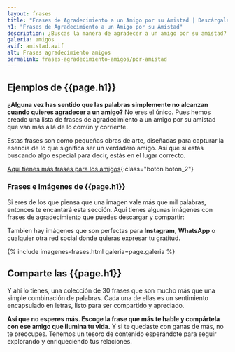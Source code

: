 ```yaml
---
layout: frases
title: "Frases de Agradecimiento a un Amigo por su Amistad | Descárgalas"
h1: "Frases de Agradecimiento a un Amigo por su Amistad"
description: ¿Buscas la manera de agradecer a un amigo por su amistad? Que tal 30 frases para hacerlo. ¡Escoge y descarga una!
galeria: amigos
avif: amistad.avif
alt: Frases agradecimiento amigos
permalink: frases-agradecimiento-amigos/por-amistad
---
```

## Ejemplos de {{page.h1}}

**¿Alguna vez has sentido que las palabras simplemente no alcanzan cuando quieres agradecer a un amigo?** No eres el único. Pues hemos creado una lista de frases de agradecimiento a un amigo por su amistad que van más allá de lo común y corriente.

Estas frases son como pequeñas obras de arte, diseñadas para capturar la esencia de lo que significa ser un verdadero amigo. Así que si estás buscando algo especial para decir, estás en el lugar correcto.

[Aquí tienes más frases para los amigos]({{'frases-agradecimiento-amigos'|relative_url}}){:class="boton boton_2"}

### Frases e Imágenes de {{page.h1}}

Si eres de los que piensa que una imagen vale más que mil palabras, entonces te encantará esta sección. Aquí tienes algunas imágenes con frases de agradecimiento que puedes descargar y compartir:

Tambien hay imágenes que son perfectas para **Instagram**, **WhatsApp** o cualquier otra red social donde quieras expresar tu gratitud.

{% include imagenes-frases.html galeria=page.galeria %}

## Comparte las {{page.h1}}

Y ahí lo tienes, una colección de 30 frases que son mucho más que una simple combinación de palabras. Cada una de ellas es un sentimiento encapsulado en letras, listo para ser compartido y apreciado.

**Así que no esperes más. Escoge la frase que más te hable y compártela con ese amigo que ilumina tu vida.** Y si te quedaste con ganas de más, no te preocupes. Tenemos un tesoro de contenido esperándote para seguir explorando y enriqueciendo tus relaciones.
